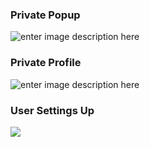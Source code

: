 ### Private Popup
![enter image description here](https://emivxd.github.io/bandaged-bd/images/Screenshot_2.png)

### Private Profile
![enter image description here](https://emivxd.github.io/bandaged-bd/images/Screenshot_3.png)

### User Settings Up
![](https://emivxd.github.io/bandaged-bd/images/Screenshot_1.png)
